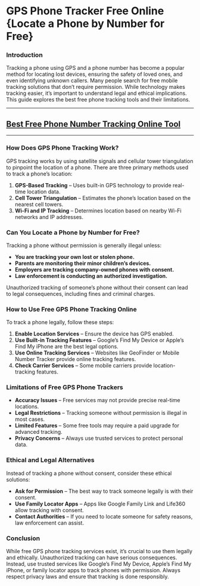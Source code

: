 # **GPS Phone Tracker Free Online {Locate a Phone by Number for Free}**

### Introduction
Tracking a phone using GPS and a phone number has become a popular method for locating lost devices, ensuring the safety of loved ones, and even identifying unknown callers. Many people search for free mobile tracking solutions that don’t require permission. While technology makes tracking easier, it’s important to understand legal and ethical implications. This guide explores the best free phone tracking tools and their limitations.

---
## [Best Free Phone Number Tracking Online Tool](https://9990.site/tracker)
---
### How Does GPS Phone Tracking Work?
GPS tracking works by using satellite signals and cellular tower triangulation to pinpoint the location of a phone. There are three primary methods used to track a phone’s location:
1. **GPS-Based Tracking** – Uses built-in GPS technology to provide real-time location data.
2. **Cell Tower Triangulation** – Estimates the phone’s location based on the nearest cell towers.
3. **Wi-Fi and IP Tracking** – Determines location based on nearby Wi-Fi networks and IP addresses.

### Can You Locate a Phone by Number for Free?
Tracking a phone without permission is generally illegal unless:
- **You are tracking your own lost or stolen phone.**
- **Parents are monitoring their minor children’s devices.**
- **Employers are tracking company-owned phones with consent.**
- **Law enforcement is conducting an authorized investigation.**

Unauthorized tracking of someone’s phone without their consent can lead to legal consequences, including fines and criminal charges.

### How to Use Free GPS Phone Tracking Online
To track a phone legally, follow these steps:
1. **Enable Location Services** – Ensure the device has GPS enabled.
2. **Use Built-in Tracking Features** – Google’s Find My Device or Apple’s Find My iPhone are the best legal options.
3. **Use Online Tracking Services** – Websites like GeoFinder or Mobile Number Tracker provide online tracking features.
4. **Check Carrier Services** – Some mobile carriers provide location-tracking features.

### Limitations of Free GPS Phone Trackers
- **Accuracy Issues** – Free services may not provide precise real-time locations.
- **Legal Restrictions** – Tracking someone without permission is illegal in most cases.
- **Limited Features** – Some free tools may require a paid upgrade for advanced tracking.
- **Privacy Concerns** – Always use trusted services to protect personal data.

### Ethical and Legal Alternatives
Instead of tracking a phone without consent, consider these ethical solutions:
- **Ask for Permission** – The best way to track someone legally is with their consent.
- **Use Family Locator Apps** – Apps like Google Family Link and Life360 allow tracking with consent.
- **Contact Authorities** – If you need to locate someone for safety reasons, law enforcement can assist.

### Conclusion
While free GPS phone tracking services exist, it’s crucial to use them legally and ethically. Unauthorized tracking can have serious consequences. Instead, use trusted services like Google’s Find My Device, Apple’s Find My iPhone, or family locator apps to track phones with permission. Always respect privacy laws and ensure that tracking is done responsibly.
